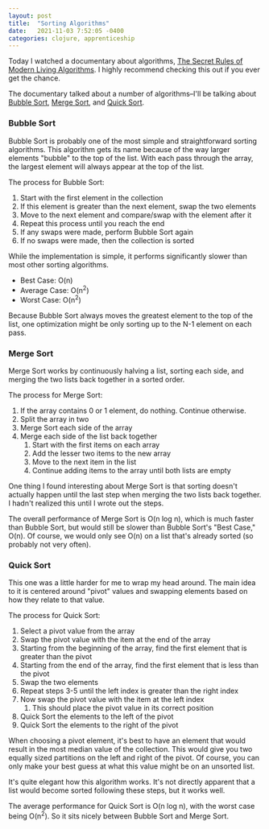```yaml
---
layout: post
title:  "Sorting Algorithms"
date:   2021-11-03 7:52:05 -0400
categories: clojure, apprenticeship
---
```


Today I watched a documentary about algorithms,
[The Secret Rules of Modern Living Algorithms][algorithms]. 
I highly recommend checking this out if you ever get the chance. 

The documentary talked about a number of algorithms–I'll be talking about
[Bubble Sort][bubble-sort], [Merge Sort][merge-sort], 
and [Quick Sort][quick-sort].

### Bubble Sort

Bubble Sort is probably one of the most simple and straightforward sorting 
algorithms. This algorithm gets its name because of the way larger elements 
"bubble" to the top of the list. With each pass through the array, the 
largest element will always appear at the top of the list.

The process for Bubble Sort:
1. Start with the first element in the collection
2. If this element is greater than the next element, swap the two elements
3. Move to the next element and compare/swap with the element after it
4. Repeat this process until you reach the end
5. If any swaps were made, perform Bubble Sort again
6. If no swaps were made, then the collection is sorted

While the implementation is simple, it performs significantly slower than 
most other sorting algorithms.
- Best Case: O(n)
- Average Case: O(n<sup>2</sup>)
- Worst Case: O(n<sup>2</sup>)

Because Bubble Sort always moves the greatest element to the top of the list,
one optimization might be only sorting up to the N-1 element on each pass.

### Merge Sort

Merge Sort works by continuously halving a list, sorting each side, and
merging the two lists back together in a sorted order. 

The process for Merge Sort:
1. If the array contains 0 or 1 element, do nothing. Continue otherwise.
2. Split the array in two
3. Merge Sort each side of the array
4. Merge each side of the list back together
   1. Start with the first items on each array
   2. Add the lesser two items to the new array
   3. Move to the next item in the list
   4. Continue adding items to the array until both lists are empty

One thing I found interesting about Merge Sort is that sorting doesn't 
actually happen until the last step when merging the two lists back together.
I hadn't realized this until I wrote out the steps.

The overall performance of Merge Sort is O(n log n), which is much faster 
than Bubble Sort, but would still be slower than Bubble Sort's "Best Case,"
O(n). Of course, we would only see O(n) on a list that's already sorted 
(so probably not very often).

### Quick Sort

This one was a little harder for me to wrap my head around. The main
idea to it is centered around "pivot" values and swapping elements based 
on how they relate to that value.

The process for Quick Sort:
1. Select a pivot value from the array
2. Swap the pivot value with the item at the end of the array
3. Starting from the beginning of the array, find the first element that 
is greater than the pivot
4. Starting from the end of the array, find the first element that is less 
than the pivot
5. Swap the two elements
6. Repeat steps 3-5 until the left index is greater than the right index
7. Now swap the pivot value with the item at the left index
   1. This should place the pivot value in its correct position
8. Quick Sort the elements to the left of the pivot
9. Quick Sort the elements to the right of the pivot

When choosing a pivot element, it's best to have an element that would
result in the most median value of the collection. This would give you
two equally sized partitions on the left and right of the pivot. Of course,
you can only make your best guess at what this value might be on an unsorted 
list.

It's quite elegant how this algorithm works. It's not directly apparent that 
a list would become sorted following these steps, but it works well.

The average performance for Quick Sort is O(n log n), with the worst case 
being O(n<sup>2</sup>). So it sits nicely between Bubble Sort and Merge Sort.

[algorithms]: https://www.youtube.com/watch?v=kiFfp-HAu64&t=2780s
[bubble-sort]: https://en.wikipedia.org/wiki/Bubble_sort
[merge-sort]: https://en.wikipedia.org/wiki/Merge_sort
[quick-sort]: https://en.wikipedia.org/wiki/Quicksort